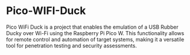 # Pico-WIFI-Duck
Pico WiFi Duck is a project that enables the emulation of a USB Rubber Ducky over Wi-Fi using the Raspberry Pi Pico W. This functionality allows for remote control and automation of target systems, making it a versatile tool for penetration testing and security assessments.
